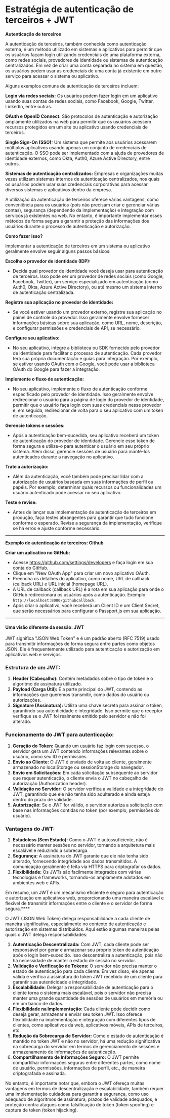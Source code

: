 # **Estratégia de autenticação de terceiros + JWT**

**Autenticação de terceiros**

A autenticação de terceiros, também conhecida como autenticação externa, é um método utilizado em sistemas e aplicativos para permitir que os usuários façam login utilizando credenciais de uma plataforma externa, como redes sociais, provedores de identidade ou sistemas de autenticação centralizados. Em vez de criar uma conta separada no sistema em questão, os usuários podem usar as credenciais de uma conta já existente em outro serviço para acessar o sistema ou aplicativo.

Alguns exemplos comuns de autenticação de terceiros incluem:

**Login via redes sociais:** Os usuários podem fazer login em um aplicativo usando suas contas de redes sociais, como Facebook, Google, Twitter, LinkedIn, entre outras.

**OAuth e OpenID Connect:** São protocolos de autenticação e autorização amplamente utilizados na web para permitir que os usuários acessem recursos protegidos em um site ou aplicativo usando credenciais de terceiros.

**Single Sign-On (SSO):** Um sistema que permite aos usuários acessarem múltiplos aplicativos usando apenas um conjunto de credenciais de autenticação. O SSO pode ser implementado com a ajuda de provedores de identidade externos, como Okta, Auth0, Azure Active Directory, entre outros.

**Sistemas de autenticação centralizados:** Empresas e organizações muitas vezes utilizam sistemas internos de autenticação centralizados, nos quais os usuários podem usar suas credenciais corporativas para acessar diversos sistemas e aplicativos dentro da empresa.

A utilização da autenticação de terceiros oferece várias vantagens, como conveniência para os usuários (pois não precisam criar e gerenciar várias contas), segurança (dependendo da implementação) e integração com serviços já existentes na web. No entanto, é importante implementar esses métodos de forma segura e garantir a proteção das informações dos usuários durante o processo de autenticação e autorização.

**Como fazer isso?**



Implementar a autenticação de terceiros em um sistema ou aplicativo geralmente envolve seguir alguns passos básicos:

**Escolha o provedor de identidade (IDP):**

- Decida qual provedor de identidade você deseja usar para autenticação de terceiros. Isso pode ser um provedor de redes sociais (como Google, Facebook, Twitter), um serviço especializado em autenticação (como Auth0, Okta, Azure Active Directory), ou até mesmo um sistema interno de autenticação centralizada.

**Registre sua aplicação no provedor de identidade:**

- Se você estiver usando um provedor externo, registre sua aplicação no painel de controle do provedor. Isso geralmente envolve fornecer informações básicas sobre sua aplicação, como URL, nome, descrição, e configurar permissões e credenciais de API, se necessário.

**Configure seu aplicativo:**

- No seu aplicativo, integre a biblioteca ou SDK fornecido pelo provedor de identidade para facilitar o processo de autenticação. Cada provedor terá sua própria documentação e guias para integração. Por exemplo, se estiver usando OAuth com o Google, você pode usar a biblioteca OAuth do Google para fazer a integração.

**Implemente o fluxo de autenticação:**

- No seu aplicativo, implemente o fluxo de autenticação conforme especificado pelo provedor de identidade. Isso geralmente envolve redirecionar o usuário para a página de login do provedor de identidade, permitir que o usuário faça login com suas credenciais nesse provedor e, em seguida, redirecionar de volta para o seu aplicativo com um token de autenticação.

**Gerencie tokens e sessões:**

- Após a autenticação bem-sucedida, seu aplicativo receberá um token de autenticação do provedor de identidade. Gerencie esse token de forma segura e utilize-o para autenticar o usuário em seu próprio sistema. Além disso, gerencie sessões de usuário para mantê-los autenticados durante a navegação no aplicativo.

**Trate a autorização:**

- Além da autenticação, você também pode precisar lidar com a autorização de usuários baseada em suas informações de perfil ou papéis. Por exemplo, determinar quais recursos ou funcionalidades um usuário autenticado pode acessar no seu aplicativo.

**Teste e revise:**

- Antes de lançar sua implementação de autenticação de terceiros em produção, faça testes abrangentes para garantir que tudo funcione conforme o esperado. Revise a segurança da implementação, verifique se há erros e ajuste conforme necessário.

------

**Exemplo de autenticação de terceiros: Github**

**Criar um aplicativo no GitHub:**

- Acesse https://github.com/settings/developers e faça login em sua conta do GitHub.
- Clique em "New OAuth App" para criar um novo aplicativo OAuth.
- Preencha os detalhes do aplicativo, como nome, URL de callback (callback URL) e URL inicial (homepage URL).
- A URL de callback (callback URL) é a rota em sua aplicação para onde o GitHub redirecionará os usuários após a autenticação. Exemplo: `http://localhost:8080/githubcallback`.
- Após criar o aplicativo, você receberá um Client ID e um Client Secret, que serão necessários para configurar o Passport.js em sua aplicação.

------

#### Uma visão diferente da sessão: JWT

JWT significa "JSON Web Token" e é um padrão aberto (RFC 7519) usado para transmitir informações de forma segura entre partes como objetos JSON. Ele é frequentemente utilizado para autenticação e autorização em aplicativos web e serviços.

### Estrutura de um JWT:

1. **Header (Cabeçalho):** Contém metadados sobre o tipo de token e o algoritmo de assinatura utilizado.
2. **Payload (Carga Útil):** É a parte principal do JWT, contendo as informações que queremos transmitir, como dados do usuário ou autorizações.
3. **Signature (Assinatura):** Utiliza uma chave secreta para assinar o token, garantindo sua autenticidade e integridade. Isso permite que o receptor verifique se o JWT foi realmente emitido pelo servidor e não foi alterado.

### Funcionamento do JWT para autenticação:

1. **Geração do Token:** Quando um usuário faz login com sucesso, o servidor gera um JWT contendo informações relevantes sobre o usuário, como seu ID e permissões.
2. **Envio ao Cliente:** O JWT é enviado de volta ao cliente, geralmente armazenado no localStorage ou sessionStorage do navegador.
3. **Envio em Solicitações:** Em cada solicitação subsequente ao servidor que requer autenticação, o cliente envia o JWT no cabeçalho de autorização (Authorization header).
4. **Validação no Servidor:** O servidor verifica a validade e a integridade do JWT, garantindo que ele não tenha sido adulterado e ainda esteja dentro do prazo de validade.
5. **Autorização:** Se o JWT for válido, o servidor autoriza a solicitação com base nas informações contidas no token (por exemplo, permissões do usuário).

### Vantagens do JWT:

1. **Estadoless (Sem Estado):** Como o JWT é autossuficiente, não é necessário manter sessões no servidor, tornando a arquitetura mais escalável e reduzindo a sobrecarga.
2. **Segurança:** A assinatura do JWT garante que ele não tenha sido alterado, fornecendo integridade aos dados transmitidos. A comunicação geralmente é feita via HTTPS para criptografar os dados.
3. **Flexibilidade:** Os JWTs são facilmente integrados com várias tecnologias e frameworks, tornando-os amplamente adotados em ambientes web e APIs.

Em resumo, um JWT é um mecanismo eficiente e seguro para autenticação e autorização em aplicativos web, proporcionando uma maneira escalável e flexível de transmitir informações entre o cliente e o servidor de forma segura.****

O JWT (JSON Web Token) delega responsabilidade a cada cliente de maneira significativa, especialmente no contexto de autenticação e autorização em sistemas distribuídos. Aqui estão algumas maneiras pelas quais o JWT delega responsabilidades:

1. **Autenticação Descentralizada:** Com JWT, cada cliente pode ser responsável por gerar e armazenar seu próprio token de autenticação após o login bem-sucedido. Isso descentraliza a autenticação, pois não há necessidade de manter o estado de sessão no servidor.
2. **Validação e Verificação de Tokens:** O servidor não precisa manter o estado de autenticação para cada cliente. Em vez disso, ele apenas valida e verifica a assinatura do token JWT recebido de um cliente para garantir sua autenticidade e integridade.
3. **Escalabilidade:** Delegar a responsabilidade de autenticação para o cliente torna o sistema mais escalável, pois o servidor não precisa manter uma grande quantidade de sessões de usuários em memória ou em um banco de dados.
4. **Flexibilidade na Implementação:** Cada cliente pode decidir como deseja gerar, armazenar e enviar seu token JWT. Isso oferece flexibilidade na implementação e integração com diferentes tipos de clientes, como aplicativos da web, aplicativos móveis, APIs de terceiros, etc.
5. **Redução da Sobrecarga de Servidor:** Como o estado de autenticação é mantido no token JWT e não no servidor, há uma redução significativa na sobrecarga do servidor em termos de gerenciamento de sessões e armazenamento de informações de autenticação.
6. **Compartilhamento de Informações Seguro:** O JWT permite compartilhar informações seguras entre diferentes partes, como nome de usuário, permissões, informações de perfil, etc., de maneira criptografada e assinada.

No entanto, é importante notar que, embora o JWT ofereça muitas vantagens em termos de descentralização e escalabilidade, também requer uma implementação cuidadosa para garantir a segurança, como uso adequado de algoritmos de assinatura, prazos de validade adequados, e proteção contra ataques como falsificação de token (token spoofing) e captura de token (token hijacking).